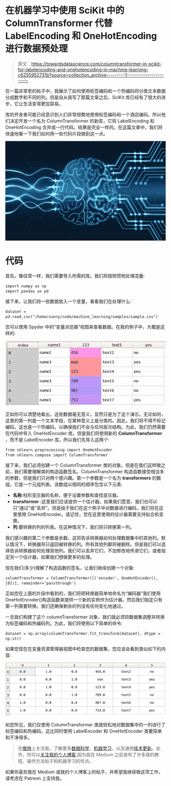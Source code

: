 # 在机器学习中使用 SciKit 中的 ColumnTransformer 代替 LabelEncoding 和 OneHotEncoding 进行数据预处理

> 原文：<https://towardsdatascience.com/columntransformer-in-scikit-for-labelencoding-and-onehotencoding-in-machine-learning-c6255952731b?source=collection_archive---------1----------------------->

在一篇非常老的帖子中，我展示了如何使用标签编码和一个热编码将分类文本数据分成数字和不同的列。但是自从我写了那篇文章之后，SciKit 库已经有了很大的进步，它让生活变得更加容易。

库的开发者可能已经意识到人们非常频繁地使用标签编码和一个酒店编码。所以他们决定开发一个名为 ColumnTransformer 的新库，它将 LabelEncoding 和 OneHotEncoding 合并成一行代码。结果是完全一样的。在这篇文章中，我们将快速地看一下我们如何用一些代码片段做到这一点。

![](img/6da8c509a71c931fce076cd92a4731de.png)

# 代码

首先，像往常一样，我们需要导入所需的库。我们将按照惯例处理混叠:

```
import numpy as np
import pandas as pd
```

接下来，让我们将一些数据放入一个变量，看看我们在处理什么:

```
dataset = pd.read_csv("/home/sunny/code/machine_learning/samples/sample.csv")
```

您可以使用 Spyder 中的“变量浏览器”视图来查看数据。在我的例子中，大概是这样的:

![](img/c0faf063d6b8e4daa2dba9578500207b.png)

正如你可以清楚地看出，这些数据毫无意义，显然只是为了这个演示。无论如何，这里的第一列是一个文本字段，在某种意义上是分类的。因此，我们将不得不标记编码，这也是一个热编码，以确保我们不会与任何层次结构。为此，我们仍然需要在代码中导入 OneHotEncoder 库。但是我们将使用新的 **ColumnTransformer** ，而不是 LabelEncoder 库。所以我们先导入这两个:

```
from sklearn.preprocessing import OneHotEncoder
from sklearn.compose import ColumnTransformer
```

接下来，我们必须创建一个 ColumnTransformer 类的对象。但是在我们这样做之前，我们需要理解类的构造函数签名。ColumnTransformer 构造函数接受相当多的参数，但是我们只对两个感兴趣。第一个参数是一个名为 **transformers** 的数组，它是一个元组列表。该数组以相同的顺序包含以下元素:

*   **名称**:柱形变压器的名称，便于设置参数和查找变压器。
*   **transformer** :这里我们应该提供一个估计器。如果我们愿意，我们也可以只“通过”或“丢弃”。但是由于我们在这个例子中对数据进行编码，我们将在这里使用 OneHotEncoder。请记住，您在这里使用的估计器需要支持拟合和变换。
*   **列**:要转换的列的列表。在这种情况下，我们将只转换第一列。

我们感兴趣的第二个参数是余数。这将告诉转换器如何处理数据集中的其他列。默认情况下，转换器将只返回被转换的列。所有其他列都将被删除。但是我们可以选择告诉转换器如何处理其他列。我们可以丢弃它们，不加修改地传递它们，或者指定另一个估计器，如果我们想做更多的处理。

现在我们(多少)理解了构造函数的签名，让我们继续创建一个对象:

```
columnTransformer = ColumnTransformer([('encoder', OneHotEncoder(), [0])], remainder='passthrough')
```

正如您在上面的片段中看到的，我们将把转换器简单地命名为“编码器”我们使用 OneHotEncoder()构造函数来提供一个新的实例作为估计器。然后我们指定只有第一列需要转换。我们还确保剩余的列没有任何变化地通过。

一旦我们构建了这个 columnTransformer 对象，我们就必须将数据集调整并转换为标签编码和热编码列。为此，我们将使用以下简单的命令:

```
dataset = np.array(columnTransformer.fit_transform(dataset), dtype = np.str)
```

如果您现在在变量资源管理器视图中检查您的数据集，您应该会看到类似如下的内容:

![](img/70017d6113b918fe6dde430db8a6f5b5.png)

如您所见，我们仅使用 ColumnTransformer 类就轻松地对数据集中的一列进行了标签编码和热编码。这比同时使用 LabelEncoder 和 OneHotEncoder 类要简单和干净得多。

> 在[推特](https://twitter.com/contactsunny)上关注我，了解更多[数据科学](https://blog.contactsunny.com/tag/data-science)、[机器学习](https://blog.contactsunny.com/tag/machine-learning)，以及通用[技术更新](https://blog.contactsunny.com/category/tech)。此外，你可以[关注我的个人博客](https://blog.contactsunny.com/),因为我在 Medium 之前发布了许多我的教程、操作方法帖子和机器学习的优点。

如果你喜欢我在 Medium 或我的个人博客上的帖子，并希望我继续做这项工作，请考虑在 Patreon 上支持我。